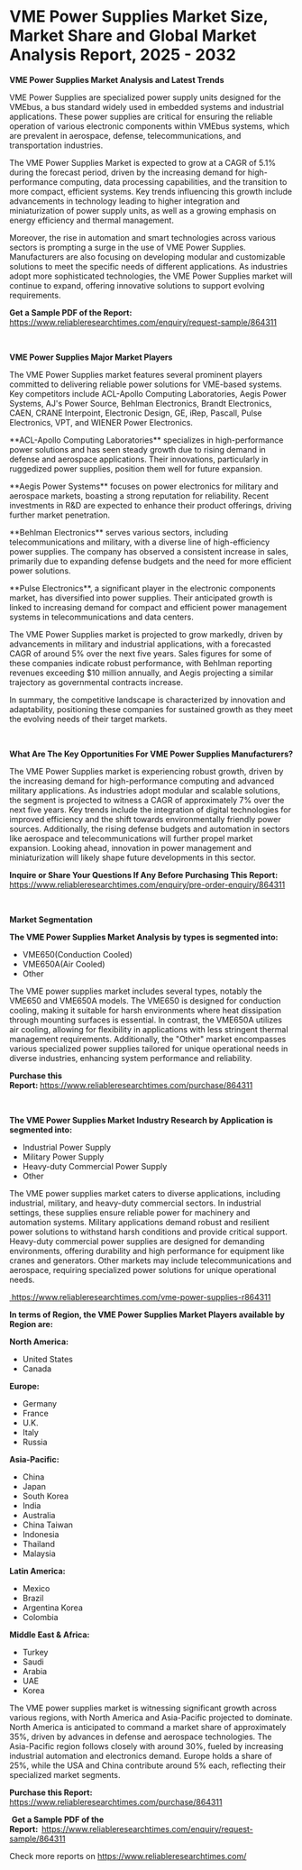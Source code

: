 <p><h1>VME Power Supplies Market Size, Market Share and Global Market Analysis Report, 2025 - 2032</h1></p><p><strong>VME Power Supplies Market Analysis and Latest Trends</strong></p>
<p><p>VME Power Supplies are specialized power supply units designed for the VMEbus, a bus standard widely used in embedded systems and industrial applications. These power supplies are critical for ensuring the reliable operation of various electronic components within VMEbus systems, which are prevalent in aerospace, defense, telecommunications, and transportation industries. </p><p>The VME Power Supplies Market is expected to grow at a CAGR of 5.1% during the forecast period, driven by the increasing demand for high-performance computing, data processing capabilities, and the transition to more compact, efficient systems. Key trends influencing this growth include advancements in technology leading to higher integration and miniaturization of power supply units, as well as a growing emphasis on energy efficiency and thermal management.</p><p>Moreover, the rise in automation and smart technologies across various sectors is prompting a surge in the use of VME Power Supplies. Manufacturers are also focusing on developing modular and customizable solutions to meet the specific needs of different applications. As industries adopt more sophisticated technologies, the VME Power Supplies market will continue to expand, offering innovative solutions to support evolving requirements.</p></p>
<p><strong>Get a Sample PDF of the Report:&nbsp;</strong> <a href="https://www.reliableresearchtimes.com/enquiry/request-sample/864311?utm_campaign=2007&utm_medium=2&utm_source=Github&utm_content=ia&utm_term=07042025&utm_id=vme-power-supplies">https://www.reliableresearchtimes.com/enquiry/request-sample/864311</a></p>
<p>&nbsp;</p>
<p><strong>VME Power Supplies Major Market Players</strong></p>
<p><p>The VME Power Supplies market features several prominent players committed to delivering reliable power solutions for VME-based systems. Key competitors include ACL-Apollo Computing Laboratories, Aegis Power Systems, AJ's Power Source, Behlman Electronics, Brandt Electronics, CAEN, CRANE Interpoint, Electronic Design, GE, iRep, Pascall, Pulse Electronics, VPT, and WIENER Power Electronics.</p><p>**ACL-Apollo Computing Laboratories** specializes in high-performance power solutions and has seen steady growth due to rising demand in defense and aerospace applications. Their innovations, particularly in ruggedized power supplies, position them well for future expansion.</p><p>**Aegis Power Systems** focuses on power electronics for military and aerospace markets, boasting a strong reputation for reliability. Recent investments in R&D are expected to enhance their product offerings, driving further market penetration.</p><p>**Behlman Electronics** serves various sectors, including telecommunications and military, with a diverse line of high-efficiency power supplies. The company has observed a consistent increase in sales, primarily due to expanding defense budgets and the need for more efficient power solutions.</p><p>**Pulse Electronics**, a significant player in the electronic components market, has diversified into power supplies. Their anticipated growth is linked to increasing demand for compact and efficient power management systems in telecommunications and data centers.</p><p>The VME Power Supplies market is projected to grow markedly, driven by advancements in military and industrial applications, with a forecasted CAGR of around 5% over the next five years. Sales figures for some of these companies indicate robust performance, with Behlman reporting revenues exceeding $10 million annually, and Aegis projecting a similar trajectory as governmental contracts increase.</p><p>In summary, the competitive landscape is characterized by innovation and adaptability, positioning these companies for sustained growth as they meet the evolving needs of their target markets.</p></p>
<p>&nbsp;</p>
<p><strong>What Are The Key Opportunities For VME Power Supplies Manufacturers?</strong></p>
<p><p>The VME Power Supplies market is experiencing robust growth, driven by the increasing demand for high-performance computing and advanced military applications. As industries adopt modular and scalable solutions, the segment is projected to witness a CAGR of approximately 7% over the next five years. Key trends include the integration of digital technologies for improved efficiency and the shift towards environmentally friendly power sources. Additionally, the rising defense budgets and automation in sectors like aerospace and telecommunications will further propel market expansion. Looking ahead, innovation in power management and miniaturization will likely shape future developments in this sector.</p></p>
<p><strong>Inquire or Share Your Questions If Any Before Purchasing This Report:</strong> <a href="https://www.reliableresearchtimes.com/enquiry/pre-order-enquiry/864311?utm_campaign=2007&utm_medium=2&utm_source=Github&utm_content=ia&utm_term=07042025&utm_id=vme-power-supplies">https://www.reliableresearchtimes.com/enquiry/pre-order-enquiry/864311</a></p>
<p>&nbsp;</p>
<p><strong>Market Segmentation</strong></p>
<p><strong>The VME Power Supplies Market Analysis by types is segmented into:</strong></p>
<p><ul><li>VME650(Conduction Cooled)</li><li>VME650A(Air Cooled)</li><li>Other</li></ul></p>
<p><p>The VME power supplies market includes several types, notably the VME650 and VME650A models. The VME650 is designed for conduction cooling, making it suitable for harsh environments where heat dissipation through mounting surfaces is essential. In contrast, the VME650A utilizes air cooling, allowing for flexibility in applications with less stringent thermal management requirements. Additionally, the "Other" market encompasses various specialized power supplies tailored for unique operational needs in diverse industries, enhancing system performance and reliability.</p></p>
<p><strong>Purchase this Report:&nbsp;</strong><a href="https://www.reliableresearchtimes.com/purchase/864311?utm_campaign=2007&utm_medium=2&utm_source=Github&utm_content=ia&utm_term=07042025&utm_id=vme-power-supplies">https://www.reliableresearchtimes.com/purchase/864311</a></p>
<p>&nbsp;</p>
<p><strong>The VME Power Supplies Market Industry Research by Application is segmented into:</strong></p>
<p><ul><li>Industrial Power Supply</li><li>Military Power Supply</li><li>Heavy-duty Commercial Power Supply</li><li>Other</li></ul></p>
<p><p>The VME power supplies market caters to diverse applications, including industrial, military, and heavy-duty commercial sectors. In industrial settings, these supplies ensure reliable power for machinery and automation systems. Military applications demand robust and resilient power solutions to withstand harsh conditions and provide critical support. Heavy-duty commercial power supplies are designed for demanding environments, offering durability and high performance for equipment like cranes and generators. Other markets may include telecommunications and aerospace, requiring specialized power solutions for unique operational needs.</p></p>
<p><a href="https://www.reliableresearchtimes.com/vme-power-supplies-r864311?utm_campaign=2007&utm_medium=2&utm_source=Github&utm_content=ia&utm_term=07042025&utm_id=vme-power-supplies">&nbsp;https://www.reliableresearchtimes.com/vme-power-supplies-r864311</a></p>
<p><strong>In terms of Region, the VME Power Supplies Market Players available by Region are:</strong></p>
<p>
    <p> <strong> North America: </strong>
        <ul>
            <li>United States</li>
            <li>Canada</li>
        </ul>
        </p> 
    <p> <strong> Europe: </strong>
        <ul>
            <li>Germany</li>
            <li>France</li>
            <li>U.K.</li>
            <li>Italy</li>
            <li>Russia</li>
        </ul>
        </p> 
    <p> <strong> Asia-Pacific: </strong>
        <ul>
            <li>China</li>
            <li>Japan</li>
            <li>South Korea</li>
            <li>India</li>
            <li>Australia</li>
            <li>China Taiwan</li>
            <li>Indonesia</li>
            <li>Thailand</li>
            <li>Malaysia</li>
        </ul>
        </p> 
    <p> <strong> Latin America: </strong>
        <ul>
            <li>Mexico</li>
            <li>Brazil</li>
            <li>Argentina Korea</li>
            <li>Colombia</li>
        </ul>
        </p> 
    <p> <strong> Middle East & Africa: </strong>
        <ul>
            <li>Turkey</li>
            <li>Saudi</li>
            <li>Arabia</li>
            <li>UAE</li>
            <li>Korea</li>
        </ul>
    </p>
    </p>
<p><p>The VME power supplies market is witnessing significant growth across various regions, with North America and Asia-Pacific projected to dominate. North America is anticipated to command a market share of approximately 35%, driven by advances in defense and aerospace technologies. The Asia-Pacific region follows closely with around 30%, fueled by increasing industrial automation and electronics demand. Europe holds a share of 25%, while the USA and China contribute around 5% each, reflecting their specialized market segments.</p></p>
<p><strong>Purchase this Report: </strong><a href="https://www.reliableresearchtimes.com/purchase/864311?utm_campaign=2007&utm_medium=2&utm_source=Github&utm_content=ia&utm_term=07042025&utm_id=vme-power-supplies">https://www.reliableresearchtimes.com/purchase/864311</a></p>
<p>&nbsp;<strong>Get a Sample PDF of the Report:&nbsp;&nbsp;</strong><a href="https://www.reliableresearchtimes.com/enquiry/request-sample/864311?utm_campaign=2007&utm_medium=2&utm_source=Github&utm_content=ia&utm_term=07042025&utm_id=vme-power-supplies">https://www.reliableresearchtimes.com/enquiry/request-sample/864311</a></p>
<p><strong></strong></p>
<p>Check more reports on <a href="https://www.reliableresearchtimes.com/?utm_campaign=2007&utm_medium=2&utm_source=Github&utm_content=ia&utm_term=07042025&utm_id=vme-power-supplies">https://www.reliableresearchtimes.com/</a></p>